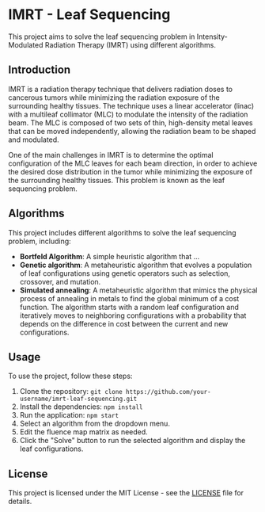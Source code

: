 # IMRT - Leaf Sequencing

This project aims to solve the leaf sequencing problem in Intensity-Modulated Radiation Therapy (IMRT) using different algorithms.

## Introduction

IMRT is a radiation therapy technique that delivers radiation doses to cancerous tumors while minimizing the radiation exposure of the surrounding healthy tissues. The technique uses a linear accelerator (linac) with a multileaf collimator (MLC) to modulate the intensity of the radiation beam. The MLC is composed of two sets of thin, high-density metal leaves that can be moved independently, allowing the radiation beam to be shaped and modulated.

One of the main challenges in IMRT is to determine the optimal configuration of the MLC leaves for each beam direction, in order to achieve the desired dose distribution in the tumor while minimizing the exposure of the surrounding healthy tissues. This problem is known as the leaf sequencing problem.

## Algorithms

This project includes different algorithms to solve the leaf sequencing problem, including:

- **Bortfeld Algorithm**: A simple heuristic algorithm that ...
- **Genetic algorithm**: A metaheuristic algorithm that evolves a population of leaf configurations using genetic operators such as selection, crossover, and mutation.
- **Simulated annealing**: A metaheuristic algorithm that mimics the physical process of annealing in metals to find the global minimum of a cost function. The algorithm starts with a random leaf configuration and iteratively moves to neighboring configurations with a probability that depends on the difference in cost between the current and new configurations.

## Usage

To use the project, follow these steps:

1. Clone the repository: `git clone https://github.com/your-username/imrt-leaf-sequencing.git`
2. Install the dependencies: `npm install`
3. Run the application: `npm start`
4. Select an algorithm from the dropdown menu.
5. Edit the fluence map matrix as needed.
6. Click the "Solve" button to run the selected algorithm and display the leaf configurations.

## License

This project is licensed under the MIT License - see the [LICENSE](LICENSE) file for details.


